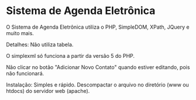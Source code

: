 # Sistema de Agenda Eletrônica

O Sistema de Agenda Eletrônica utiliza o PHP, SimpleDOM, XPath, JQuery e muito mais. 

Detalhes: Não utiliza tabela. 

O simplexml só funciona a partir da versão 5 do PHP. 

Não clicar no botão "Adicionar Novo Contato" quando estiver editando, pois não funcionará.  

Instalação: Simples e rápido. Descompactar o arquivo no diretório (www ou htdocs) do servidor web (apache).
